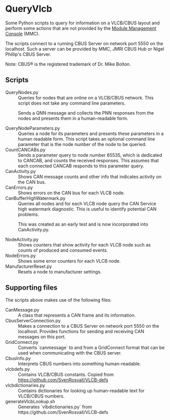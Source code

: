 # QueryVlcb
Some Python scripts to query for information on a VLCB/CBUS layout and perform
some actions that are not provided by the [Module Management Console](https://github.com/david284/MMC-SERVER) (MMC).

The scripts connect to a running CBUS Server on network port 5550 on the localhost.
Such a server can be provided by MMC, JMRI CBUS Hub or Nigel Phillip's CBUS Server.

Note: CBUS® is the registered trademark of Dr. Mike Bolton.

## Scripts

<dl>
<dt>QueryNodes.py</dt>
<dd>Queries for nodes that are online on a VLCB/CBUS network. 
This script does not take any command line parameters.

Sends a QNN message and collects the PNN responses from the nodes and presents them
in a human-readable form.
</dd>

<dt>QueryNodeParameters.py</dt>
<dd>Queries a node for its parameters and presents these parameters in a human readable
form.
This script takes an optional command line parameter that is the node number of
the node to be queried. 
</dd>

<dt>CountCANCABs.py</dt>
<dd>Sends a parameter query to node number 65535, which is dedicated to CANCAB,
and counts the received responses.
This assumes that each connected CANCAB responds to this parameter query.
</dd>

<dt>CanActivity.py</dt>
<dd>Shows CAN message counts and other info that indicates activity on the CAN bus.
</dd>

<dt>CanErrors.py</dt>
<dd>Shows errors on the CAN bus for each VLCB node.
</dd>

<dt>CanBufferHighWatermark.py</dt>
<dd>Queries all nodes and for each VLCB node query the CAN Service
high watermark diagnostic. 
This is useful to identify potential CAN problems.

This was created as an early test and is now incorporated into CanActivity.py.
</dd>

<dt>NodeActivity.py</dt>
<dd>Shows counters that show activity for each VLCB node such as counts of
produced and consumed events.
</dd>

<dt>NodeErrors.py</dt>
<dd>Shows some error counters for each VLCB node.
</dd>

<dt>ManufacturerReset.py</dt>
<dd>Resets a node to manufacturer settings.
</dd>

</dl>

## Supporting files
The scripts above makes use of the following files:

<dl>
<dt>CanMessage.py</dt>
<dd>A class that represents a CAN frame and its information.
</dd>

<dt>CbusServerConnection.py</dt>
<dd>Makes a connection to a CBUS Server on network port 5550 on the localhost.
Provides functions for sending and receiving CAN messages on this port.
</dd>

<dt>GridConnect.py</dt>
<dd>Converts `canmessage` to and from a GridConnect format that can be used when
communicating with the CBUS server.
</dd>

<dt>CbusInfo.py</dt>
<dd>Interprets CBUS numbers into something human-readable.
</dd>

<dt>vlcbdefs.py</dt>
<dd>Contains VLCB/CBUS constants. 
Copied from <a href="https://github.com/SvenRosvall/VLCB-defs">https://github.com/SvenRosvall/VLCB-defs</a>
</dd>

<dt>vlcbdictionaries.py</dt>
<dd>Contains dictionaries for looking up human-readable text for VLCB/CBUS numbers.
</dd>

<dt>generateVlcbLookup.sh</dt>
<dd>Generates `vlbdictionaries.py` from https://github.com/SvenRosvall/VLCB-defs
</dd>
</dl>